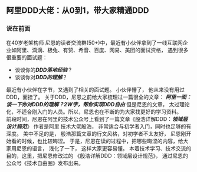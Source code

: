 ## 阿里DDD大佬：从0到1，带大家精通DDD

### 说在前面
在40岁老架构师 尼恩的读者交流群(50+)中，最近有小伙伴拿到了一线互联网企业如阿里、滴滴、极兔、有赞、希音、百度、网易、美团的面试资格，
遇到很多很重要的面试题：
- 谈谈你的***DDD落地经验***？
- 谈谈你对***DDD的理解***？

最近有小伙伴在字节，又遇到了相关的面试题。
小伙伴懵了， 他从来没有用过DDD，面挂了。
关于DDD，尼恩之前给大家梳理过一篇很全的文章：
***阿里一面：谈一下你对DDD的理解？2W字，帮你实现DDD自由***
但是尼恩的文章， 太过理论化，不适合刚入门的人员。所以，尼恩也在不断的为大家找更好的学习资料。<br>
前段时间，尼恩在阿里的技术公众号上看到了一篇文章《殷浩详解DDD：***领域层设计规范***》 作者是阿里 技术大佬殷浩，
非常适合与初学者入门，同时也足够的有深度。
美中不足的是， 殷浩那篇文章的行文风格，对初学者不太友好， 
尼恩刚开始看的时候，也比较晦涩。
于是，尼恩在读的过程中，把哪些晦涩的内容，给大家用尼恩的语言， 
浅化了一下， 这样大家更容易懂。
本着技术学习、技术交流的目的，这里，把尼恩修改过的 《殷浩详解DDD：领域层设计规范》，
通过尼恩的公众号《技术自由圈》发布出来。

























































